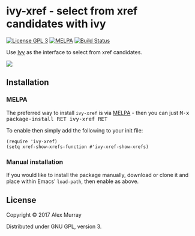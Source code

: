 # ivy-xref - select from xref candidates with ivy

[![License GPL 3](https://img.shields.io/badge/license-GPL_3-green.svg)](http://www.gnu.org/licenses/gpl-3.0.txt)
[![MELPA](http://melpa.org/packages/ivy-xref-badge.svg)](http://melpa.org/#/ivy-xref)
[![Build Status](https://travis-ci.org/alexmurray/ivy-xref.svg?branch=master)](https://travis-ci.org/alexmurray/ivy-xref)

Use [Ivy](https://github.com/abo-abo/swiper) as the interface to select from
xref candidates.

![](https://raw.githubusercontent.com/alexmurray/ivy-xref/master/ivy-xref.png)

## Installation

### MELPA

The preferred way to install `ivy-xref` is via
[MELPA](http://melpa.org) - then you can just <kbd>M-x package-install RET
ivy-xref RET</kbd>

To enable then simply add the following to your init file:

```emacs-lisp
(require 'ivy-xref)
(setq xref-show-xrefs-function #'ivy-xref-show-xrefs)
```

### Manual installation

If you would like to install the package manually, download or clone it and
place within Emacs' `load-path`, then enable as above.

## License

Copyright © 2017 Alex Murray

Distributed under GNU GPL, version 3.
